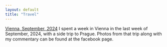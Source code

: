```yaml
---
layout: default
title: "Travel"
---
```


 [Vienna, September, 2024](https://www.facebook.com/share/p/yvaoaoFvDciCcihv/)
 I spent a week in Vienna in the last week of September, 2024, with a side trip to Prague. Photos from that trip along
 with my commentary can be found at the facebook page.
